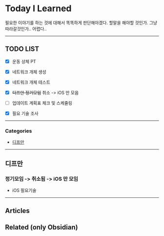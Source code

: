 
# Today I Learned
필요한 이야기를 하는 것에 대해서 똑똑하게 판단해야겠다.
할말을 해야할 것인가. 그냥 따라갈것인가.. 어렵다..

---

## TODO LIST
- [x] 운동 상체 PT
- [x] 네트워크 개체 생성
- [x] 네트워크 개체 테스트
- [x] ~~디프만 정기모임~~ 취소 -> iOS 만 모음
- [ ] 업데이트 계획표 체크 및 스케쥴링
- [x] 필요 기술 조사


---

### Categories
- [디프만](#디프만)

---

## 디프만
### 정기모임 -> 취소됨 -> iOS 만 모임
* iOS 필요기술

---

## Articles

## Related (only Obsidian)
